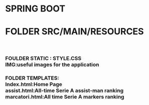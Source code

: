 # SPRING BOOT

<h1>FOLDER SRC/MAIN/RESOURCES </h1><br>
<h3>FOULDER STATIC : <b>STYLE.CSS</b> <br> <b>IMG:useful images for the application</b></h3>
<h3>FOLDER TEMPLATES:<br><b>Index.html:Home Page</b><br> <b>assist.html:All-time Serie A assist-man ranking</b>
<br><b>marcatori.html:All time Serie A markers ranking </b> </h3>


